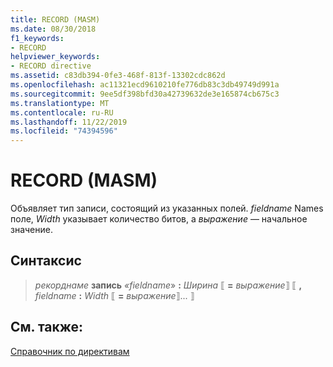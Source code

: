 ```yaml
---
title: RECORD (MASM)
ms.date: 08/30/2018
f1_keywords:
- RECORD
helpviewer_keywords:
- RECORD directive
ms.assetid: c83db394-0fe3-468f-813f-13302cdc862d
ms.openlocfilehash: ac11321ecd9610210fe776db83c3db49749d991a
ms.sourcegitcommit: 9ee5df398bfd30a42739632de3e165874cb675c3
ms.translationtype: MT
ms.contentlocale: ru-RU
ms.lasthandoff: 11/22/2019
ms.locfileid: "74394596"
---
```

# <a name="record-masm"></a>RECORD (MASM)

Объявляет тип записи, состоящий из указанных полей. *fieldname* Names поле, *Width* указывает количество битов, а *выражение* — начальное значение.

## <a name="syntax"></a>Синтаксис

> *рекорднаме* **запись** *«fieldname*» __:__ *Ширина* ⟦ __=__ *выражение*⟧ ⟦ __,__ *fieldname* __:__ *Width* ⟦ __=__ *выражение*⟧... ⟧

## <a name="see-also"></a>См. также:

[Справочник по директивам](../../assembler/masm/directives-reference.md)
